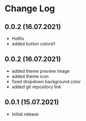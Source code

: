 # Change Log

## 0.0.2 (16.07.2021)

- Hotfix
- added button colors!!
## 0.0.2 (16.07.2021)

- added theme preview image
- added theme icon
- fixed dropdown background color
- added git repository link

## 0.0.1 (15.07.2021)

- Initial release
